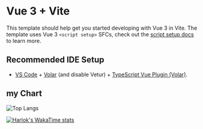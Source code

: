 # Vue 3 + Vite

This template should help get you started developing with Vue 3 in Vite. The template uses Vue 3 `<script setup>` SFCs, check out the [script setup docs](https://v3.vuejs.org/api/sfc-script-setup.html#sfc-script-setup) to learn more.

## Recommended IDE Setup

- [VS Code](https://code.visualstudio.com/) + [Volar](https://marketplace.visualstudio.com/items?itemName=Vue.volar) (and disable Vetur) + [TypeScript Vue Plugin (Volar)](https://marketplace.visualstudio.com/items?itemName=Vue.vscode-typescript-vue-plugin).

## my Chart

![Top Langs](https://github-readme-stats.vercel.app/api/top-langs/?username=Samuel-08&size_weight=0.5&count_weight=0.5)
 
[![Harlok's WakaTime stats](https://github-readme-stats.vercel.app/api/wakatime?username=Samuel-08)](https://github.com/Samuel-08/github-readme-stats)
